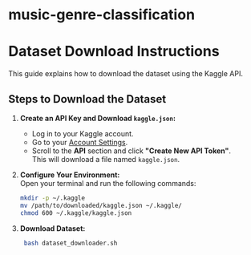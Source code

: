 # music-genre-classification

# Dataset Download Instructions

This guide explains how to download the dataset using the Kaggle API.

## Steps to Download the Dataset

1. **Create an API Key and Download `kaggle.json`:**  
   - Log in to your Kaggle account.
   - Go to your [Account Settings](https://www.kaggle.com/account).
   - Scroll to the **API** section and click **"Create New API Token"**.  
     This will download a file named `kaggle.json`.

2. **Configure Your Environment:**  
   Open your terminal and run the following commands:
   ```bash
   mkdir -p ~/.kaggle
   mv /path/to/downloaded/kaggle.json ~/.kaggle/
   chmod 600 ~/.kaggle/kaggle.json
   ```

3. **Download Dataset:**  
   ```bash
    bash dataset_downloader.sh
   ```

